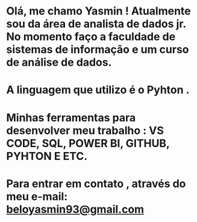  # Olá, me chamo Yasmin ! Atualmente sou da  área de analista de dados jr.  No momento  faço a faculdade de sistemas de informação e um curso de análise de dados.
 # A linguagem que utilizo é o Pyhton .
 # Minhas ferramentas para desenvolver meu trabalho : VS CODE, SQL, POWER BI, GITHUB, PYHTON E  ETC.
 # Para entrar em contato , através do meu e-mail: beloyasmin93@gmail.com
 
 

